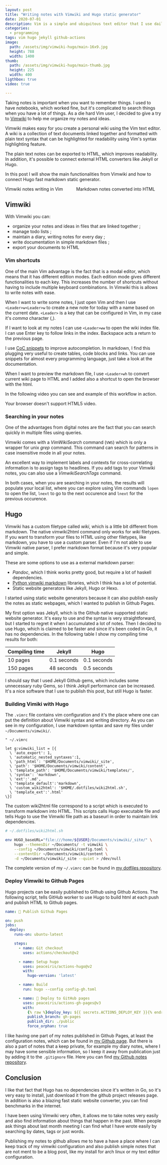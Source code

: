 ```yaml
---
layout: post
title: "Writing notes with Vimwiki and Hugo static generator"
date: 2020-07-01
description: Vim is a simple and ubiquitous text editor that I use daily. In this article I show how to use Vim to take and publish diary notes using Vimwiki and Hugo.
categories:
  - programming
tags: vim hugo jekyll github-actions
image:
  path: /assets/img/vimwiki-hugo/main-16x9.jpg
  height: 788
  width: 1400
thumb:
  path: /assets/img/vimwiki-hugo/main-thumb.jpg
  height: 225
  width: 400
ligthbox: true
video: true

---
```


Taking notes is important when you want to remember things. I used to have
notebooks, which worked fine, but it's complicated to search things when you
have a lot of things. As a die hard Vim user, I decided to give a try to
[Vimwiki](https://github.com/vimwiki/vimwiki) to help me organize my notes and ideas.

Vimwiki makes easy for you create a personal wiki using the Vim text editor.
A wiki is a collection of text documents linked together and formatted with
plain text syntax that can be highlighted for readability using Vim's
syntax highlighting feature.

The plain text notes can be exported to HTML, which improves readability. In
addition, it's possible to connect external HTML converters like Jekyll or
Hugo.

In this post I will show the main functionalities from Vimwiki and how to
connect Hugo fast markdown static generator.

<div class="columns is-mobile is-multiline is-horizontal-center">
<div class="column is-6-desktop is-12-mobile">
<amp-image-lightbox id="lightbox1"
  layout="nodisplay"></amp-image-lightbox>
<amp-img on="tap:lightbox1"
  role="button"
  tabindex="0"
  aria-describedby="vim1"
  alt="Markdown writing in vim"
  title="Markdown writing in vim"
  src="/assets/img/vimwiki-hugo/main.png"
  layout="responsive"
  width="737"
  height="697"></amp-img>
<div id="vim1">
  Vimwiki notes writing in Vim
</div>
</div>
<div class="column is-6-desktop is-12-mobile">
<amp-img on="tap:lightbox1"
  role="button"
  tabindex="0"
  aria-describedby="markdown1"
  alt="markdown html output"
  title="markdown html output"
  src="/assets/img/vimwiki-hugo/markdown.png"
  layout="responsive"
  width="650"
  height="633"></amp-img>
<div id="markdown1">
  Markdown notes converted into HTML
</div>
</div>
</div>

## Vimwiki ##

With Vimwiki you can:
* organize your notes and ideas in files that are linked together ;
* manage todo lists ;
* maintain a diary, writing notes for every day ;
* write documentation in simple markdown files ;
* export your documents to HTML

### Vim shortcuts ###

One of the main Vim advantage is the fact that is a modal editor,
which means that it has different edition modes. 
Each edition mode gives different functionalities to each key.
This increases the number of shortcuts without having to include multiple keyboard combinations. In Vimwiki this is allows to write notes with ease.

When I want to write some notes, I just open Vim and then I use
`<Leader>w<Leader>w` to create a new note for today with a name based on the
current date. `<Leader>` is a key that can be configured in Vim, in my case it's *comma* character (,).

If I want to look at my notes I can use `<Leader>ww` to open the wiki index
file. I can use Enter key to follow links in the index. Backspace acts a return
to the previous page.

I use [CoC snippets](https://github.com/neoclide/coc-snippets) to improve autocompletion. In markdown, I find this plugging very useful to create tables, code blocks and links. You can use snippets for almost every programming language, just take a look at the documentation.

When I want to preview the markdown file, I use `<Leader>wh` to convert current
wiki page to HTML and I added also a shortcut to open the browser with the html.

In the following video you can see and example of this workflow in action.

<amp-video width="1024"
  height="610"
  src="/assets/img/vimwiki-hugo/video.mp4"
  poster="/assets/img/vimwiki-hugo/main.png"
  layout="responsive"
  controls
  loop
  autoplay>
  <div fallback>
    <p>Your browser doesn't support HTML5 video.</p>
  </div>
</amp-video>

### Searching in your notes ###

One of the advantages from digital notes are the fact that you can search quickly in multiple files using queries.

Vimwiki comes with a *VimWikiSearch* command (`VWS`) which is only a wrapper
for unix *grep* command. This command can search for patterns in case insensitive mode in all your notes.

An excellent way to implement labels and contexts for cross-correlating
information is to assign tags to headlines. If you add tags to your Vimwiki
notes, you can also use a *VimwikiSearchTags* command.

In both cases, when you are searching in your notes, the results will populate
your local list, where you can explore using Vim commands `lopen` to open the list, `lnext` to go to the next occurence and `lnext` for the previous occurence.

## Hugo ##

Vimwiki has a custom filetype called *wiki*, which is a little bit different
from markdown.  The native vimwiki2html command only works for *wiki*
filetypes. If you want to transform your files to HTML using other filetypes, like markdown, you have to use a custom parser. Even if I'm not able to use Vimwiki native parser, I prefer markdown format because it's very popular and simple.

These are some options to use as a external markdown parser:
* *Pandoc*, which I think works pretty good, but require a lot of haskell dependencies. 
* [Python vimwiki markdown](https://github.com/WnP/vimwiki_markdown/) libraries, which I think has a lot of potential.
* Static website generators like Jekyll, Hugo or Hexo.

I started using static website generators because it can also publish easily the notes as static webpages, which I wanted to publish in Github Pages.

My first option was Jekyll, which is the Github native supported static website generator. It's easy to use and the syntax is very straightforward, but I started to regret it when I accumulated a lot of notes. Then I decided to use Hugo, which is claimed to be faster and since it's been coded in Go, it has no dependencies. In the following table I show my compiling time results for both:

| Compiling time | Jekyll        | Hugo        |
| -------------  | ------------- | -------     |
| 10 pages       | 0.1 seconds   | 0.1 seconds |
| 150 pages      | 48 seconds    | 0.5 seconds |

I should say that I used Jekyll Github gems, which includes some unnecessary
ruby Gems, so I think Jekyll performance can be increased. It's a nice software that I use to publish this post, but still Hugo is faster.

### Building Vimiki with Hugo ###

The `.vimrc` file  contains vim configuration and it's the place where one can
put the definition about Vimwiki syntax and writing directory.  As
you can see in my configuration, I use markdown syntax and save my files under
`~/Documents/vimwiki/`.

```vim
" ~/.vimrc

let g:vimwiki_list = [{
  \ 'auto_export': 1,
  \ 'automatic_nested_syntaxes':1,
  \ 'path_html': '$HOME/Documents/vimwiki/_site',
  \ 'path': '$HOME/Documents/vimwiki/content',
  \ 'template_path': '$HOME/Documents/vimwiki/templates/',
  \ 'syntax': 'markdown',
  \ 'ext':'.md',
  \ 'template_default':'markdown',
  \ 'custom_wiki2html': '$HOME/.dotfiles/wiki2html.sh',
  \ 'template_ext':'.html'
\}]
```

The custom wiki2html file correspond to a script which is executed to transform
markdown into HTML. This scripts calls Hugo executable file and tells Hugo to
use the Vimwiki file path as a baseurl in order to maintain link dependencies.

```bash
# ~/.dotfiles/wiki2html.sh

env HUGO_baseURL="file:///home/${USER}/Documents/vimwiki/_site/" \
    hugo --themesDir ~/Documents/ -t vimwiki \
    --config ~/Documents/vimwiki/config.toml \
    --contentDir ~/Documents/vimwiki/content \
    -d ~/Documents/vimwiki/_site --quiet > /dev/null
```

The complete version of my `~/.vimrc` can be found in [my dotfiles repository](https://github.com/cristianpb/dotfiles).

### Deploy Vimwiki to Github Pages ###

Hugo projects can be easily published to Github using Github Actions. The
following script, tells GitHub worker to use Hugo to build html at each push
and publish HTML to Github pages.

```yaml
name: 🚀 Publish Github Pages

on: push
jobs:
  deploy:
    runs-on: ubuntu-latest

    steps:
      - name: Git checkout
        uses: actions/checkout@v2

      - name: Setup hugo
        uses: peaceiris/actions-hugo@v2
        with:
          hugo-version: 'latest'

      - name: Build
        run: hugo --config config-gh.toml

      - name: 🚀 Deploy to GitHub pages
        uses: peaceiris/actions-gh-pages@v3
        with:
          {% raw %}deploy_key: ${{ secrets.ACTIONS_DEPLOY_KEY }}{% endraw %}
          publish_branch: gh-pages
          publish_dir: ./public
          force_orphan: true
```

I like having one part of my notes published in Github Pages, at least the
configuration notes, which can be found in [my Github
page](https://cristianpb.github.io/vimwiki). But there is also a part of notes
that a keep private, for example my diary notes, where I may have some sensible
information, so I keep it away from publication just by adding it to the
`.gitignore` file. Here you can find [my Github notes
repository](https://github.com/cristianpb/vimwiki).

## Conclusion ##

I like that fact that Hugo has no dependencies since it's written in Go, so
it's very easy to install, just download it from the github project releases
page. In addition is also a blazing fast static website converter, you can find
benchmarks in the internet.

I have been using Vimwiki very often, it allows me to take notes very easily
and also find information about things that happen in the past. When people ask
things about last month meeting I can find what I have wrote easily by
searching by dates, tags or just words.

Publishing my notes to github allows me to have a have a place where I can keep
track of my vimwiki configuration and also publish simple notes that are not
ment to be a blog post, like my install for arch linux or my text editor
configuration.
